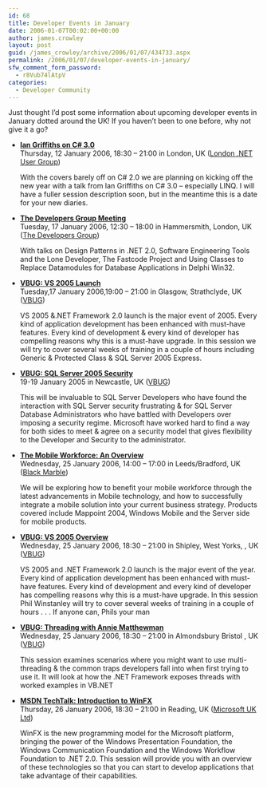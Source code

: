```yaml
---
id: 68
title: Developer Events in January
date: 2006-01-07T00:02:00+00:00
author: james.crowley
layout: post
guid: /james_crowley/archive/2006/01/07/434733.aspx
permalink: /2006/01/07/developer-events-in-january/
sfw_comment_form_password:
  - r8Vub74lAtpV
categories:
  - Developer Community
---
```

Just thought I&#8217;d post some information about upcoming developer events in January dotted around the UK! If you haven&#8217;t been to one before, why not give it a go?

<ul id="ctl00_mainContent_EventList" class="item list">
  <li>
    <b><a href="http://www.developerfusion.co.uk/show/5082/">Ian Griffiths on C# 3.0</a></b><br />Thursday, 12 January 2006, 18:30 &#8211; 21:00 in London, UK (<a href="http://www.developerfusion.co.uk/show/4860/">London .NET User Group</a>)<br /> <p>
      With the covers barely off on C# 2.0 we are planning on kicking off the new year with a talk from Ian Griffiths on C# 3.0 &#8211; especially LINQ. I will have a fuller session description soon, but in the meantime this is a date for your new diaries.
    </p>
  </li>
  
  <li>
    <b><a href="http://www.developerfusion.co.uk/show/5025/">The Developers Group Meeting</a></b><br />Tuesday, 17 January 2006, 12:30 &#8211; 18:00 in Hammersmith, London, UK (<a href="http://www.developerfusion.co.uk/show/5024/">The Developers Group</a>)<br /> <p>
      With talks on Design Patterns in .NET 2.0, Software Engineering Tools and the Lone Developer, The Fastcode Project and Using Classes to Replace Datamodules for Database Applications in Delphi Win32.
    </p>
  </li>
  
  <li>
    <b><a href="http://www.developerfusion.co.uk/show/5100/">VBUG: VS 2005 Launch</a></b><br />Tuesday,17 January 2006,19:00 &#8211; 21:00 in Glasgow, Strathclyde, UK (<a href="http://www.developerfusion.co.uk/show/4865/">VBUG</a>)<br /> <p>
      VS 2005 &.NET Framework 2.0 launch is the major event of 2005. Every kind of application development has been enhanced with must-have features. Every kind of development & every kind of developer has compelling reasons why this is a must-have upgrade. In this session we will try to cover several weeks of training in a couple of hours including Generic & Protected Class & SQL Server 2005 Express.
    </p>
  </li>
  
  <li>
    <b><a href="http://www.developerfusion.co.uk/show/5099/">VBUG: SQL Server 2005 Security</a></b><br />19-19 January 2005 in Newcastle, UK (<a href="http://www.developerfusion.co.uk/show/4865/">VBUG</a>)<br /> <p>
      This will be invaluable to SQL Server Developers who have found the interaction with SQL Server security frustrating & for SQL Server Database Administrators who have battled with Developers over imposing a security regime. Microsoft have worked hard to find a way for both sides to meet & agree on a security model that gives flexibility to the Developer and Security to the administrator.
    </p>
  </li>
  
  <li>
    <b><a href="http://www.developerfusion.co.uk/show/5096/">The Mobile Workforce: An Overview</a></b><br />Wednesday, 25 January 2006, 14:00 &#8211; 17:00 in Leeds/Bradford, UK (<a href="http://www.developerfusion.co.uk/show/5095/">Black Marble</a>)<br /> <p>
      We will be exploring how to benefit your mobile workforce through the latest advancements in Mobile technology, and how to successfully integrate a mobile solution into your current business strategy. Products covered include Mappoint 2004, Windows Mobile and the Server side for mobile products.
    </p>
  </li>
  
  <li>
    <b><a href="http://www.developerfusion.co.uk/show/5079/">VBUG: VS 2005 Overview</a></b><br />Wednesday, 25 January 2006, 18:30 &#8211; 21:00 in Shipley, West Yorks, , UK (<a href="http://www.developerfusion.co.uk/show/4865/">VBUG</a>)<br /> <p>
      VS 2005 and .NET Framework 2.0 launch is the major event of the year. Every kind of application development has been enhanced with must-have features. Every kind of development and every kind of developer has compelling reasons why this is a must-have upgrade. In this session Phil Winstanley will try to cover several weeks of training in a couple of hours . . . If anyone can, Phils your man
    </p>
  </li>
  
  <li>
    <b><a href="http://www.developerfusion.co.uk/show/5077/">VBUG: Threading with Annie Matthewman</a></b><br />Wednesday, 25 January 2006, 18:30 &#8211; 21:00 in Almondsbury Bristol , UK (<a href="http://www.developerfusion.co.uk/show/4865/">VBUG</a>)<br /> <p>
      This session examines scenarios where you might want to use multi-threading & the common traps developers fall into when first trying to use it. It will look at how the .NET Framework exposes threads with worked examples in VB.NET
    </p>
  </li>
  
  <li>
    <b><a href="http://www.developerfusion.co.uk/show/5109/">MSDN TechTalk: Introduction to WinFX</a></b><br />Thursday, 26 January 2006, 18:30 &#8211; 21:00 in Reading, UK (<a href="http://www.developerfusion.co.uk/show/5041/">Microsoft UK Ltd</a>)<br /> <p>
      WinFX is the new programming model for the Microsoft platform, bringing the power of the Windows Presentation Foundation, the Windows Communication Foundation and the Windows Workflow Foundation to .NET 2.0. This session will provide you with an overview of these technologies so that you can start to develop applications that take advantage of their capabilities.
    </p>
  </li>
</ul>